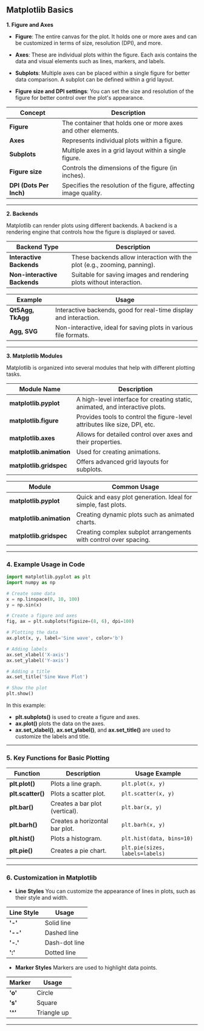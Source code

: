 ## **Matplotlib Basics**

**1. Figure and Axes**

- **Figure**: The entire canvas for the plot. It holds one or more axes and can be customized in terms of size, resolution (DPI), and more.
  
- **Axes**: These are individual plots within the figure. Each axis contains the data and visual elements such as lines, markers, and labels.

- **Subplots**: Multiple axes can be placed within a single figure for better data comparison. A subplot can be defined within a grid layout.

- **Figure size and DPI settings**: You can set the size and resolution of the figure for better control over the plot's appearance.

| Concept                  | Description                                                                 |
|--------------------------|-----------------------------------------------------------------------------|
| **Figure**               | The container that holds one or more axes and other elements.               |
| **Axes**                 | Represents individual plots within a figure.                               |
| **Subplots**             | Multiple axes in a grid layout within a single figure.                      |
| **Figure size**          | Controls the dimensions of the figure (in inches).                          |
| **DPI (Dots Per Inch)**  | Specifies the resolution of the figure, affecting image quality.            |

---

**2. Backends**

Matplotlib can render plots using different backends. A backend is a rendering engine that controls how the figure is displayed or saved.

| Backend Type            | Description                                                                 |
|-------------------------|-----------------------------------------------------------------------------|
| **Interactive Backends**| These backends allow interaction with the plot (e.g., zooming, panning).    |
| **Non-interactive Backends**| Suitable for saving images and rendering plots without interaction.        |

| Example                   | Usage                                              |
|---------------------------|----------------------------------------------------|
| **Qt5Agg, TkAgg**         | Interactive backends, good for real-time display and interaction.           |
| **Agg, SVG**              | Non-interactive, ideal for saving plots in various file formats.             |

---

**3. Matplotlib Modules**

Matplotlib is organized into several modules that help with different plotting tasks.

| Module Name             | Description                                                                 |
|-------------------------|-----------------------------------------------------------------------------|
| **matplotlib.pyplot**    | A high-level interface for creating static, animated, and interactive plots. |
| **matplotlib.figure**    | Provides tools to control the figure-level attributes like size, DPI, etc.    |
| **matplotlib.axes**      | Allows for detailed control over axes and their properties.                  |
| **matplotlib.animation** | Used for creating animations.                                                |
| **matplotlib.gridspec**  | Offers advanced grid layouts for subplots.                                   |

| Module                  | Common Usage                                              |
|-------------------------|-----------------------------------------------------------|
| **matplotlib.pyplot**    | Quick and easy plot generation. Ideal for simple, fast plots. |
| **matplotlib.animation** | Creating dynamic plots such as animated charts.              |
| **matplotlib.gridspec**  | Creating complex subplot arrangements with control over spacing. |

---

### **4. Example Usage in Code**

```python
import matplotlib.pyplot as plt
import numpy as np

# Create some data
x = np.linspace(0, 10, 100)
y = np.sin(x)

# Create a figure and axes
fig, ax = plt.subplots(figsize=(8, 6), dpi=100)

# Plotting the data
ax.plot(x, y, label='Sine wave', color='b')

# Adding labels
ax.set_xlabel('X-axis')
ax.set_ylabel('Y-axis')

# Adding a title
ax.set_title('Sine Wave Plot')

# Show the plot
plt.show()
```

In this example:
- **plt.subplots()** is used to create a figure and axes.
- **ax.plot()** plots the data on the axes.
- **ax.set_xlabel()**, **ax.set_ylabel()**, and **ax.set_title()** are used to customize the labels and title.

---

### **5. Key Functions for Basic Plotting**

| Function                | Description                                                     | Usage Example                                  |
|-------------------------|-----------------------------------------------------------------|------------------------------------------------|
| **plt.plot()**           | Plots a line graph.                                             | `plt.plot(x, y)`                              |
| **plt.scatter()**        | Plots a scatter plot.                                           | `plt.scatter(x, y)`                           |
| **plt.bar()**            | Creates a bar plot (vertical).                                  | `plt.bar(x, y)`                               |
| **plt.barh()**           | Creates a horizontal bar plot.                                  | `plt.barh(x, y)`                              |
| **plt.hist()**           | Plots a histogram.                                              | `plt.hist(data, bins=10)`                      |
| **plt.pie()**            | Creates a pie chart.                                            | `plt.pie(sizes, labels=labels)`                |

---

### **6. Customization in Matplotlib**

- **Line Styles**
  You can customize the appearance of lines in plots, such as their style and width.

| Line Style  | Usage                                  |
|-------------|----------------------------------------|
| **'-'**     | Solid line                             |
| **'--'**    | Dashed line                            |
| **'-.'**    | Dash-dot line                          |
| **':'**     | Dotted line                            |

- **Marker Styles**
  Markers are used to highlight data points.

| Marker     | Usage                                  |
|------------|----------------------------------------|
| **'o'**    | Circle                                  |
| **'s'**    | Square                                  |
| **'^'**    | Triangle up                             |

---

